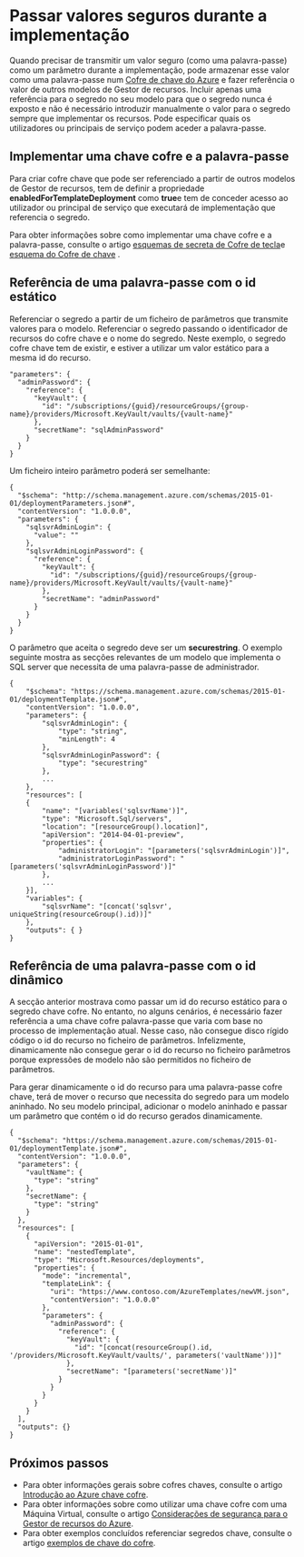 <properties
   pageTitle="Secreta cofre chave com o Gestor de recursos modelo | Microsoft Azure"
   description="Mostra como transmitir uma palavra-passe a partir de uma chave cofre como um parâmetro durante a implementação."
   services="azure-resource-manager,key-vault"
   documentationCenter="na"
   authors="tfitzmac"
   manager="timlt"
   editor="tysonn"/>

<tags
   ms.service="azure-resource-manager"
   ms.devlang="na"
   ms.topic="article"
   ms.tgt_pltfrm="na"
   ms.workload="na"
   ms.date="06/23/2016"
   ms.author="tomfitz"/>

# <a name="pass-secure-values-during-deployment"></a>Passar valores seguros durante a implementação

Quando precisar de transmitir um valor seguro (como uma palavra-passe) como um parâmetro durante a implementação, pode armazenar esse valor como uma palavra-passe num [Cofre de chave do Azure](./key-vault/key-vault-whatis.md) e fazer referência o valor de outros modelos de Gestor de recursos. Incluir apenas uma referência para o segredo no seu modelo para que o segredo nunca é exposto e não é necessário introduzir manualmente o valor para o segredo sempre que implementar os recursos. Pode especificar quais os utilizadores ou principais de serviço podem aceder a palavra-passe.  

## <a name="deploy-a-key-vault-and-secret"></a>Implementar uma chave cofre e a palavra-passe

Para criar cofre chave que pode ser referenciado a partir de outros modelos de Gestor de recursos, tem de definir a propriedade **enabledForTemplateDeployment** como **true**e tem de conceder acesso ao utilizador ou principal de serviço que executará de implementação que referencia o segredo.

Para obter informações sobre como implementar uma chave cofre e a palavra-passe, consulte o artigo [esquemas de secreta de Cofre de tecla](resource-manager-template-keyvault-secret.md)e [esquema do Cofre de chave](resource-manager-template-keyvault.md) .

## <a name="reference-a-secret-with-static-id"></a>Referência de uma palavra-passe com o id estático

Referenciar o segredo a partir de um ficheiro de parâmetros que transmite valores para o modelo. Referenciar o segredo passando o identificador de recursos do cofre chave e o nome do segredo. Neste exemplo, o segredo cofre chave tem de existir, e estiver a utilizar um valor estático para a mesma id do recurso.

    "parameters": {
      "adminPassword": {
        "reference": {
          "keyVault": {
            "id": "/subscriptions/{guid}/resourceGroups/{group-name}/providers/Microsoft.KeyVault/vaults/{vault-name}"
          }, 
          "secretName": "sqlAdminPassword" 
        } 
      }
    }

Um ficheiro inteiro parâmetro poderá ser semelhante:

    {
      "$schema": "http://schema.management.azure.com/schemas/2015-01-01/deploymentParameters.json#",
      "contentVersion": "1.0.0.0",
      "parameters": {
        "sqlsvrAdminLogin": {
          "value": ""
        },
        "sqlsvrAdminLoginPassword": {
          "reference": {
            "keyVault": {
              "id": "/subscriptions/{guid}/resourceGroups/{group-name}/providers/Microsoft.KeyVault/vaults/{vault-name}"
            },
            "secretName": "adminPassword"
          }
        }
      }
    }

O parâmetro que aceita o segredo deve ser um **securestring**. O exemplo seguinte mostra as secções relevantes de um modelo que implementa o SQL server que necessita de uma palavra-passe de administrador.

    {
        "$schema": "https://schema.management.azure.com/schemas/2015-01-01/deploymentTemplate.json#",
        "contentVersion": "1.0.0.0",
        "parameters": {
            "sqlsvrAdminLogin": {
                "type": "string",
                "minLength": 4
            },
            "sqlsvrAdminLoginPassword": {
                "type": "securestring"
            },
            ...
        },
        "resources": [
        {
            "name": "[variables('sqlsvrName')]",
            "type": "Microsoft.Sql/servers",
            "location": "[resourceGroup().location]",
            "apiVersion": "2014-04-01-preview",
            "properties": {
                "administratorLogin": "[parameters('sqlsvrAdminLogin')]",
                "administratorLoginPassword": "[parameters('sqlsvrAdminLoginPassword')]"
            },
            ...
        }],
        "variables": {
            "sqlsvrName": "[concat('sqlsvr', uniqueString(resourceGroup().id))]"
        },
        "outputs": { }
    }

## <a name="reference-a-secret-with-dynamic-id"></a>Referência de uma palavra-passe com o id dinâmico

A secção anterior mostrava como passar um id do recurso estático para o segredo chave cofre. No entanto, no alguns cenários, é necessário fazer referência a uma chave cofre palavra-passe que varia com base no processo de implementação atual. Nesse caso, não consegue disco rígido código o id do recurso no ficheiro de parâmetros. Infelizmente, dinamicamente não consegue gerar o id do recurso no ficheiro parâmetros porque expressões de modelo não são permitidos no ficheiro de parâmetros.

Para gerar dinamicamente o id do recurso para uma palavra-passe cofre chave, terá de mover o recurso que necessita do segredo para um modelo aninhado. No seu modelo principal, adicionar o modelo aninhado e passar um parâmetro que contém o id do recurso gerados dinamicamente.

    {
      "$schema": "https://schema.management.azure.com/schemas/2015-01-01/deploymentTemplate.json#",
      "contentVersion": "1.0.0.0",
      "parameters": {
        "vaultName": {
          "type": "string"
        },
        "secretName": {
          "type": "string"
        }
      },
      "resources": [
        {
          "apiVersion": "2015-01-01",
          "name": "nestedTemplate",
          "type": "Microsoft.Resources/deployments",
          "properties": {
            "mode": "incremental",
            "templateLink": {
              "uri": "https://www.contoso.com/AzureTemplates/newVM.json",
              "contentVersion": "1.0.0.0"
            },
            "parameters": {
              "adminPassword": {
                "reference": {
                  "keyVault": {
                    "id": "[concat(resourceGroup().id, '/providers/Microsoft.KeyVault/vaults/', parameters('vaultName'))]"
                  },
                  "secretName": "[parameters('secretName')]"
                }
              }
            }
          }
        }
      ],
      "outputs": {}
    }


## <a name="next-steps"></a>Próximos passos

- Para obter informações gerais sobre cofres chaves, consulte o artigo [Introdução ao Azure chave cofre](./key-vault/key-vault-get-started.md).
- Para obter informações sobre como utilizar uma chave cofre com uma Máquina Virtual, consulte o artigo [Considerações de segurança para o Gestor de recursos do Azure](best-practices-resource-manager-security.md).
- Para obter exemplos concluídos referenciar segredos chave, consulte o artigo [exemplos de chave do cofre](https://github.com/rjmax/ArmExamples/tree/master/keyvaultexamples).


